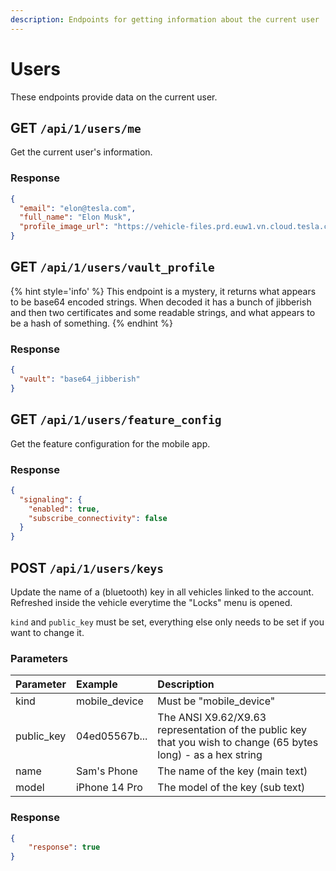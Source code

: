```yaml
---
description: Endpoints for getting information about the current user
---
```


# Users

These endpoints provide data on the current user.

## GET `/api/1/users/me`

Get the current user's information.

### Response

```json
{
  "email": "elon@tesla.com",
  "full_name": "Elon Musk",
  "profile_image_url": "https://vehicle-files.prd.euw1.vn.cloud.tesla.com/profile_images/{IMG}.jpg"
}
```

## GET `/api/1/users/vault_profile`

{% hint style='info' %}
This endpoint is a mystery, it returns what appears to be base64 encoded strings. When decoded it has a bunch of jibberish and then two certificates and some readable strings, and what appears to be a hash of something.
{% endhint %}

### Response

```json
{
  "vault": "base64_jibberish"
}
```

## GET `/api/1/users/feature_config`

Get the feature configuration for the mobile app.

### Response

```json
{
  "signaling": {
    "enabled": true,
    "subscribe_connectivity": false
  }
}
```

## POST `/api/1/users/keys`

Update the name of a (bluetooth) key in all vehicles linked to the account. Refreshed inside the vehicle everytime the "Locks" menu is opened.

`kind` and `public_key` must be set, everything else only needs to be set if you want to change it.

### Parameters

| Parameter  | Example       | Description                                                                                                     |
| :--------- | :------------ | :-------------------------------------------------------------------------------------------------------------- |
| kind       | mobile_device | Must be "mobile_device"                                                                                         |
| public_key | 04ed05567b... | The ANSI X9.62/X9.63 representation of the public key that you wish to change (65 bytes long) - as a hex string |
| name       | Sam's Phone   | The name of the key (main text)                                                                                 |
| model      | iPhone 14 Pro | The model of the key (sub text)                                                                                 |

### Response

```json
{
	"response": true
}
```
